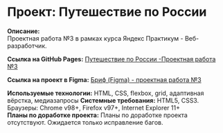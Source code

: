 # Проект: Путешествие по России  
**Описание:**  
Проектная работа №3 в рамках курса Яндекс Практикум - Веб-разработчик.  


**Ссылка на GitHub Pages:** [Путешествие по России -Проектная работа №3 ](https://students-yandex.github.io/russian-travel/index.html)


**Ссылка на проект в Figma:** [Бриф (Figma) - проектная работа №3](https://www.figma.com/file/5S2WSbEFL6awjVWJ0NWL8Q/Sprint-3_-Russia-_-desktop-mobile?node-id=28503%3A0)


**Используемые технологии:**  HTML, CSS, flexbox, grid, адаптивная вёрстка, медиазапросы
**Системные требования:** HTML5, CSS3. Браузеры: Chrome v98+, Firefox v97+, Internet Explorer 11+  
**Планы по доработке проекта:**  Планы по доработке проекта отсутствуют. Ожидается только исправление багов.  

